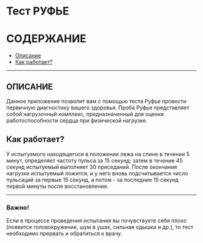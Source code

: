 # **Тест РУФЬЕ**

# СОДЕРЖАНИЕ
* [Описание](#description)
* [Как работает?](#howto)

---

## <a name="description"></a> ОПИСАНИЕ

Данное приложение позволит вам с помощью теста Руфье провести первичную диагностику вашего здоровья. Проба Руфье представляет собой нагрузочный комплекс, предназначенный для оценки работоспособности сердца при физической нагрузке. 

## <a name="howto"></a> Как работает?

У испытуемого находящегося в положении лежа на спине в течении 5 минут, определяет частоту пульса за 15 секунд; затем в течение 45 секунд испытуемый выполняет 30 приседаний. После окончания нагрузки испытуемый ложится, и у него вновь подсчитывается число пульсаций за первые 15 секунд, а потом - за последние 15 секунд первой минуты после восстановления.

---

### **Важно!**
Если в процессе проведения испытания вы почувствуете себя плохо (появится головокружение, шум в ушах, сильная одышка и др.), то тест необходимо прервать и обратиться к врачу.

